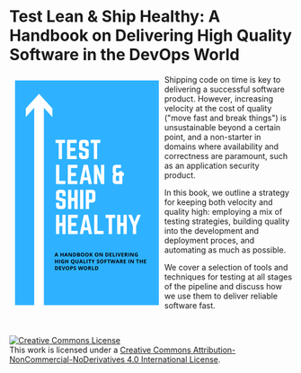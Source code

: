 
# Test Lean & Ship Healthy: A Handbook on Delivering High Quality Software in the DevOps World

<img alt="Test Lean & Ship Healthy Book Cover" style="float:left; width:256px; padding:10px" src="images/cover.png" />

Shipping code on time is key to delivering a successful software product. However, increasing velocity at the cost of quality ("move fast and break things") is unsustainable beyond a certain point, and a non-starter in domains where availability and correctness are paramount, such as an application security product.

In this book, we outline a strategy for keeping both velocity and quality high: employing a mix of testing strategies, building quality into the development and deployment proces, and automating as much as possible.

We cover a selection of tools and techniques for testing at all stages of the pipeline and discuss how we use them to deliver reliable software fast.

<br>

<a rel="license" href="http://creativecommons.org/licenses/by-nc-nd/4.0/"><img alt="Creative Commons License" style="border-width:0" src="https://i.creativecommons.org/l/by-nc-nd/4.0/88x31.png" /></a><br />This work is licensed under a <a rel="license" href="http://creativecommons.org/licenses/by-nc-nd/4.0/">Creative Commons Attribution-NonCommercial-NoDerivatives 4.0 International License</a>.

